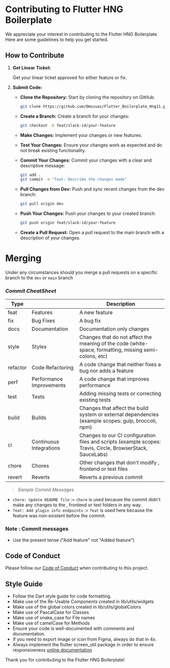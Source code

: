# Contributing to Flutter HNG Boilerplate

We appreciate your interest in contributing to the Flutter HNG Boilerplate. Here are some guidelines to help you get started.

## How to Contribute

1. **Get Linear Ticket:**

   Get your linear ticket approved for either feature or fix.

2. **Submit Code:**

   - **Clone the Repository:** Start by cloning the repository on GitHub.
     
     ```bash
     git clone https://github.com/Omozuas/Flutter_Boilerplate_Hng11.git
     ```

   - **Create a Branch:** Create a branch for your changes:
     
     ```bash
     git checkout -b feat/slack-id/your-feature
     ```
   
   - **Make Changes:** Implement your changes or new features.
   - **Test Your Changes:** Ensure your changes work as expected and do not break existing functionality.
   - **Commit Your Changes:** Commit your changes with a clear and descriptive message:
     
     ```bash
     git add .
     git commit -m "feat: Describe the changes made"
     ```
   
   - **Pull Changes from Dev:** Push and sync recent changes from the dev branch:
     
     ```bash
     git pull origin dev
     ```
   
   - **Push Your Changes:** Push your changes to your created branch:
     
     ```bash
     git push origin feat/slack-id/your-feature
     ```
   
   - **Create a Pull Request:** Open a pull request to the main branch with a description of your changes.

# Merging

Under any circumstances should you merge a pull requests on a specific branch to the `dev` or `main` branch

### _Commit CheatSheet_

| Type     |                          | Description                                                                                                 |
| -------- | ------------------------ | ----------------------------------------------------------------------------------------------------------- |
| feat     | Features                 | A new feature                                                                                               |
| fix      | Bug Fixes                | A bug fix                                                                                                   |
| docs     | Documentation            | Documentation only changes                                                                                  |
| style    | Styles                   | Changes that do not affect the meaning of the code (white-space, formatting, missing semi-colons, etc)      |
| refactor | Code Refactoring         | A code change that neither fixes a bug nor adds a feature                                                   |
| perf     | Performance Improvements | A code change that improves performance                                                                     |
| test     | Tests                    | Adding missing tests or correcting existing tests                                                           |
| build    | Builds                   | Changes that affect the build system or external dependencies (example scopes: gulp, broccoli, npm)         |
| ci       | Continuous Integrations  | Changes to our CI configuration files and scripts (example scopes: Travis, Circle, BrowserStack, SauceLabs) |
| chore    | Chores                   | Other changes that don't modify , frontend or test files                                                    |
| revert   | Reverts                  | Reverts a previous commit                                                                                   |

> _Sample Commit Messages_

- `chore: Update README file` := `chore` is used because the commit didn't make any changes to the , frontend or test folders in any way.
- `feat: Add plugin info endpoints` := `feat` is used here because the feature was non-existent before the commit.

### Note : Commit messages
- Use the present tense ("Add feature" not "Added feature")


## Code of Conduct

Please follow our [Code of Conduct](CODE_OF_CONDUCT.md) when contributing to this project.

## Style Guide

- Follow the Dart style guide for code formatting.
- Make use of the Re-Usable Components created in lib/utils/widgets
- Make use of the global colors created in lib/utils/globalColors
- Make use of PascalCase for Classes
- Make use of snake_case for File names
- Make use of camelCase for Methods
- Ensure your code is well-documented with comments and documentation.
- If you need to export image or icon from Figma, always do that in 4x.
- Always implement the flutter screen_util package in order to ensure responsiveness
  [online documentation](https://pub.dev/packages/flutter_screenutil)


Thank you for contributing to the Flutter HNG Boilerplate!
